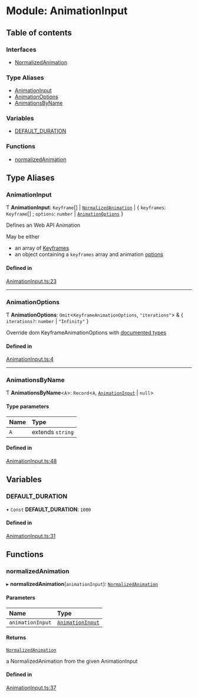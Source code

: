 # Module: AnimationInput

## Table of contents

### Interfaces

- [NormalizedAnimation](../wiki/AnimationInput.NormalizedAnimation)

### Type Aliases

- [AnimationInput](../wiki/AnimationInput#animationinput)
- [AnimationOptions](../wiki/AnimationInput#animationoptions)
- [AnimationsByName](../wiki/AnimationInput#animationsbyname)

### Variables

- [DEFAULT\_DURATION](../wiki/AnimationInput#default_duration)

### Functions

- [normalizedAnimation](../wiki/AnimationInput#normalizedanimation)

## Type Aliases

### AnimationInput

Ƭ **AnimationInput**: `Keyframe`[] \| [`NormalizedAnimation`](../wiki/AnimationInput.NormalizedAnimation) \| { `keyframes`: `Keyframe`[] ; `options`: `number` \| [`AnimationOptions`](../wiki/AnimationInput#animationoptions)  }

Defines an Web API Animation

May be either
- an array of [Keyframes](https://developer.mozilla.org/en-US/docs/Web/API/Web_Animations_API/Keyframe_Formats)
- an object containing a `keyframes` array and animation [options](https://developer.mozilla.org/en-US/docs/Web/API/Element/animate#parameters)

#### Defined in

[AnimationInput.ts:23](https://github.com/tristanjohnson849/react-controlled-animations/blob/61755a5/src/AnimationInput.ts#L23)

___

### AnimationOptions

Ƭ **AnimationOptions**: `Omit`<`KeyframeAnimationOptions`, ``"iterations"``\> & { `iterations?`: `number` \| ``"Infinity"``  }

Override dom KeyframeAnimationOptions with [documented types](https://developer.mozilla.org/en-US/docs/Web/API/KeyframeEffect/KeyframeEffect#parameters)

#### Defined in

[AnimationInput.ts:4](https://github.com/tristanjohnson849/react-controlled-animations/blob/61755a5/src/AnimationInput.ts#L4)

___

### AnimationsByName

Ƭ **AnimationsByName**<`A`\>: `Record`<`A`, [`AnimationInput`](../wiki/AnimationInput#animationinput) \| ``null``\>

#### Type parameters

| Name | Type |
| :------ | :------ |
| `A` | extends `string` |

#### Defined in

[AnimationInput.ts:48](https://github.com/tristanjohnson849/react-controlled-animations/blob/61755a5/src/AnimationInput.ts#L48)

## Variables

### DEFAULT\_DURATION

• `Const` **DEFAULT\_DURATION**: ``1000``

#### Defined in

[AnimationInput.ts:31](https://github.com/tristanjohnson849/react-controlled-animations/blob/61755a5/src/AnimationInput.ts#L31)

## Functions

### normalizedAnimation

▸ **normalizedAnimation**(`animationInput`): [`NormalizedAnimation`](../wiki/AnimationInput.NormalizedAnimation)

#### Parameters

| Name | Type |
| :------ | :------ |
| `animationInput` | [`AnimationInput`](../wiki/AnimationInput#animationinput) |

#### Returns

[`NormalizedAnimation`](../wiki/AnimationInput.NormalizedAnimation)

a NormalizedAnimation from the given AnimationInput

#### Defined in

[AnimationInput.ts:37](https://github.com/tristanjohnson849/react-controlled-animations/blob/61755a5/src/AnimationInput.ts#L37)
